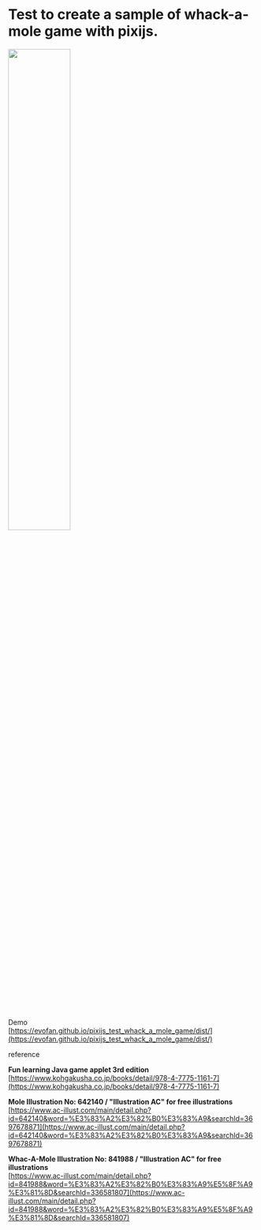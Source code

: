 # Test to create a sample of whack-a-mole game with pixijs.

<img src="https://evofan.github.io/pixijs_test_whack_a_mole_game/screenshot/pic_screenshot6.jpg" width="50%">  

Demo  
[https://evofan.github.io/pixijs_test_whack_a_mole_game/dist/](https://evofan.github.io/pixijs_test_whack_a_mole_game/dist/)  

reference

**Fun learning Java game applet 3rd edition**  
[https://www.kohgakusha.co.jp/books/detail/978-4-7775-1161-7](https://www.kohgakusha.co.jp/books/detail/978-4-7775-1161-7)  

**Mole Illustration No: 642140 / "Illustration AC" for free illustrations**  
[https://www.ac-illust.com/main/detail.php?id=642140&word=%E3%83%A2%E3%82%B0%E3%83%A9&searchId=3697678871](https://www.ac-illust.com/main/detail.php?id=642140&word=%E3%83%A2%E3%82%B0%E3%83%A9&searchId=3697678871)  

**Whac-A-Mole Illustration No: 841988 / "Illustration AC" for free illustrations**  
[https://www.ac-illust.com/main/detail.php?id=841988&word=%E3%83%A2%E3%82%B0%E3%83%A9%E5%8F%A9%E3%81%8D&searchId=336581807](https://www.ac-illust.com/main/detail.php?id=841988&word=%E3%83%A2%E3%82%B0%E3%83%A9%E5%8F%A9%E3%81%8D&searchId=336581807)  
